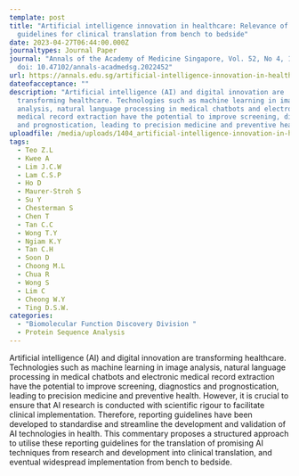 ```yaml
---
template: post
title: "Artificial intelligence innovation in healthcare: Relevance of reporting
  guidelines for clinical translation from bench to bedside"
date: 2023-04-27T06:44:00.000Z
journaltypes: Journal Paper
journal: "Annals of the Academy of Medicine Singapore, Vol. 52, No 4, 199-212,
  doi: 10.47102/annals-acadmedsg.2022452"
url: https://annals.edu.sg/artificial-intelligence-innovation-in-healthcare-relevance-of-reporting-guidelines-for-clinical-translation-from-bench-to-bedside/
dateofacceptance: ""
description: "Artificial intelligence (AI) and digital innovation are
  transforming healthcare. Technologies such as machine learning in image
  analysis, natural language processing in medical chatbots and electronic
  medical record extraction have the potential to improve screening, diagnostics
  and prognostication, leading to precision medicine and preventive health. "
uploadfile: /media/uploads/1404_artificial-intelligence-innovation-in-healthcare.pdf
tags:
  - Teo Z.L
  - Kwee A
  - Lim J.C.W
  - Lam C.S.P
  - Ho D
  - Maurer-Stroh S
  - Su Y
  - Chesterman S
  - Chen T
  - Tan C.C
  - Wong T.Y
  - Ngiam K.Y
  - Tan C.H
  - Soon D
  - Choong M.L
  - Chua R
  - Wong S
  - Lim C
  - Cheong W.Y
  - Ting D.S.W.
categories:
  - "Biomolecular Function Discovery Division "
  - Protein Sequence Analysis
---
```

<!--StartFragment-->

Artificial intelligence (AI) and digital innovation are transforming healthcare. Technologies such as machine learning in image analysis, natural language processing in medical chatbots and electronic medical record extraction have the potential to improve screening, diagnostics and prognostication, leading to precision medicine and preventive health. However, it is crucial to ensure that AI research is conducted with scientific rigour to facilitate clinical implementation. Therefore, reporting guidelines have been developed to standardise and streamline the development and validation of AI technologies in health. This commentary proposes a structured approach to utilise these reporting guidelines for the translation of promising AI techniques from research and development into clinical translation, and eventual widespread implementation from bench to bedside.

<!--EndFragment-->